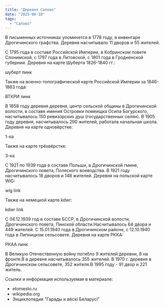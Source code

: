 ```yaml
---
title: "Деревня Салово"
date: "2025-08-18"
tags: 
  - "Салово"
---
```


В письменных источниках упоминется в 1778 году, в инвентаре Дрогичинского графства. Деревня насчитывало 11 дворов и 55 жителей.

С 1795 года в составе Российской Империи, в Кобринском повете Слонимской, с 1797 года в Литовской, с 1801 года в Гродненской губернии. Деревня на карте Шуберта 1826-1840 гг.:

шуберт линк

Также на военно-топографической карте Российской Империи за 1846-1863 года:

ВТКРИ линк 

В 1858 году деревня деревня, центр сельской общины в Дрогичинской волости, в составе имения Островки помеищка Осипа Богурского, насчитывалось 150 ревизорских душ (государственных селян). В 1905 году деревня, насчитывалось 290 жителей, работала начальная школа. Деревня на карте одновёрстке:

1-ка

Также на карте трёхвёрстке:

3-ка

С 1921 по 1939 года в составе Польши, в Дрогичинской гмине, Дрогичинского повета, Полеского воеводства. В 1921 году насчитывалось 18 дворов и 148 жителей. Деревня на польской карте WIG:

wig link

Также на немецкой карте kdwr:

kdwr link

С 04.12.1939 год в составе БССР, в Дрогичинской волости, Дрогичинского повета, Пинской области.Насчитывалось 64 двора и 449 жителей. С 15.01.1940 года в Дрогичинском районе, с 12.10.1940 года в Липницком сельсовете. Деревня на карте РККА:

РКАА линк

В Великую Отечественную войну погибло 9 жителей деревни, 8 на фронте.В в деревне насчитывалось 355 жителей. В 1970 г. деревня в Дрогичинском сельсовете, 352 жителя.В 1995 году - 91 двор и 221 житель.

Ссылки и информация используемая в материале:
- etomesto.ru
- wikipedia.org
- Энциклопедия "Гарады и вёскi Беларусi"
